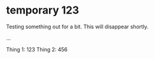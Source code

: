 # temporary 123
Testing something out for a bit. This will disappear shortly.

...

Thing 1: 123
Thing 2: 456
